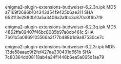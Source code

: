 enigma2-plugin-extensions-budweiser-6.2.3n.ipk
MD5 a7169f2696b104343d54f9425b6ae311
SHA 653113e2880b10a5a3406a2a1bc3c870c0f6b7f9

enigma2-plugin-extensions-budweiser-6.2.3q.ipk
MD5 4862ffa09407f46bc8085b97a8cb461c
SHA 7b61b5a0869105566a3f77b488b1d9a87530ce7c

enigma2-plugin-extensions-budweiser-6.2.3r.ipk
MD5 13da58aaac9f2fef427aa330431d661b
SHA 7c80364dd08118ab4a34f1448b6ea5a065d1ae79

